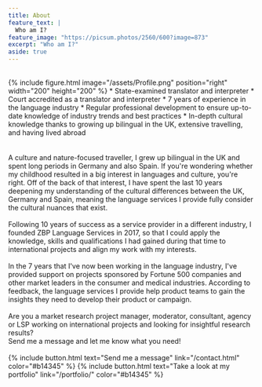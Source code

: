 ```yaml
---
title: About
feature_text: |
  Who am I?
feature_image: "https://picsum.photos/2560/600?image=873"
excerpt: "Who am I?"
aside: true
---
```


<br>
{% include figure.html image="/assets/Profile.png" position="right" width="200" height="200" %}
* State-examined translator and interpreter
* Court accredited as a translator and interpreter
* 7 years of experience in the language industry
* Regular professional development to ensure up-to-date knowledge of industry trends and best practices
* In-depth cultural knowledge thanks to growing up bilingual in the UK, extensive travelling, and having lived abroad
<br><br><br>
A culture and nature-focused traveller, I grew up bilingual in the UK and spent long periods in Germany and also Spain. If you're wondering whether my childhood resulted in a big interest in languages and culture, you're right. Off of the back of that interest, I have spent the last 10 years deepening my understanding of the cultural differences between the UK, Germany and Spain, meaning the language services I provide fully consider the cultural nuances that exist.
<br><br>
Following 10 years of success as a service provider in a different industry, I founded ZBP Language Services in 2017, so that I could apply the knowledge, skills and qualifications I had gained during that time to international projects and align my work with my interests.
<br><br>
In the 7 years that I've now been working in the language industry, I've provided support on projects sponsored by Fortune 500 companies and other market leaders in the consumer and medical industries. According to feedback, the language services I provide help product teams to gain the insights they need to develop their product or campaign.
<br><br>
Are you a market research project manager, moderator, consultant, agency or LSP working on international projects and looking for insightful research results?
<br>Send me a message and let me know what you need!<br><br>
{% include button.html text="Send me a message" link="/contact.html" color="#b14345" %} {% include button.html text="Take a look at my portfolio" link="/portfolio/" color="#b14345" %}
<br>
